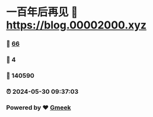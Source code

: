 # 一百年后再见 :link: https://blog.00002000.xyz 
### :page_facing_up: [66](https://blog.00002000.xyz/tag.html) 
### :speech_balloon: 4 
### :hibiscus: 140590 
### :alarm_clock: 2024-05-30 09:37:03 
### Powered by :heart: [Gmeek](https://github.com/Meekdai/Gmeek)
